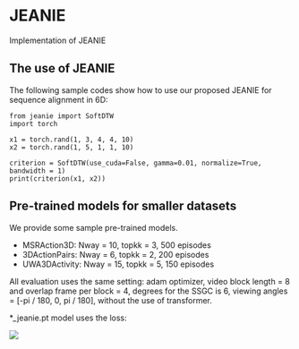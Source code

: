# JEANIE
Implementation of JEANIE

## The use of JEANIE

The following sample codes show how to use our proposed JEANIE for sequence alignment in 6D:

```
from jeanie import SoftDTW
import torch

x1 = torch.rand(1, 3, 4, 4, 10)
x2 = torch.rand(1, 5, 1, 1, 10)

criterion = SoftDTW(use_cuda=False, gamma=0.01, normalize=True, bandwidth = 1)
print(criterion(x1, x2))
```

## Pre-trained models for smaller datasets

We provide some sample pre-trained models. 

- MSRAction3D: Nway = 10, topkk = 3, 500 episodes
- 3DActionPairs: Nway = 6, topkk = 2, 200 episodes
- UWA3DActivity: Nway = 15, topkk = 5, 150 episodes

All evaluation uses the same setting: adam optimizer, video block length = 8 and overlap frame per block = 4, degrees for the SSGC is 6, viewing angles = [-pi / 180, 0, pi / 180], without the use of transformer.

\*_jeanie.pt model uses the loss:


<img src="https://render.githubusercontent.com/render/math?math=l(d^{+},d^{-}) = \max(0, \mu(d^{+})-\text{Detach}(\mu(TopMin_\beta(d^{+})))) + \max(0, Detach(\mu(TopMax_{NZ\beta}(d^{-})))-\mu(d^{-}))">
